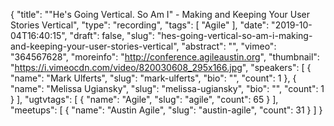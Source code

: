 {
  "title": "\"He's Going Vertical. So Am I\" - Making and Keeping Your User Stories Vertical",
  "type": "recording",
  "tags": [
    "Agile"
  ],
  "date": "2019-10-04T16:40:15",
  "draft": false,
  "slug": "hes-going-vertical-so-am-i-making-and-keeping-your-user-stories-vertical",
  "abstract": "",
  "vimeo": "364567628",
  "moreinfo": "http://conference.agileaustin.org",
  "thumbnail": "https://i.vimeocdn.com/video/820030608_295x166.jpg",
  "speakers": [
    {
      "name": "Mark Ulferts",
      "slug": "mark-ulferts",
      "bio": "",
      "count": 1
    },
    {
      "name": "Melissa Ugiansky",
      "slug": "melissa-ugiansky",
      "bio": "",
      "count": 1
    }
  ],
  "ugtvtags": [
    {
      "name": "Agile",
      "slug": "agile",
      "count": 65
    }
  ],
  "meetups": [
    {
      "name": "Austin Agile",
      "slug": "austin-agile",
      "count": 31
    }
  ]
}